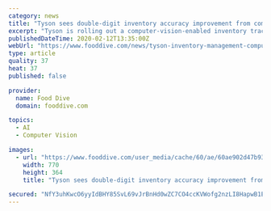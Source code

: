 ```yaml
---
category: news
title: "Tyson sees double-digit inventory accuracy improvement from computer vision"
excerpt: "Tyson is rolling out a computer-vision-enabled inventory tracking system at facilities where it packs chicken into trays for grocery stores, The Wall Street Journal was first to report. The system can read SKU information and weight, replacing what ..."
publishedDateTime: 2020-02-12T13:35:00Z
webUrl: "https://www.fooddive.com/news/tyson-inventory-management-computer-vision/572112/"
type: article
quality: 37
heat: 37
published: false

provider:
  name: Food Dive
  domain: fooddive.com

topics:
  - AI
  - Computer Vision

images:
  - url: "https://www.fooddive.com/user_media/cache/60/ae/60ae902d47b93652d4f170aa1086b32c.jpg"
    width: 770
    height: 364
    title: "Tyson sees double-digit inventory accuracy improvement from computer vision"

secured: "NfY3uhKwcO6yyIdBHY85SvL69vJrBnHd0wZC7CO4ccKVWofg2nzLI8HapwB1Ef2t90M54AU88dXxFvfRvXlOKyQAIk2p/JaFf25kyc/oZydvUtg/bGnIsAjq+bm2g6N9v2WizsUrEfb2uEeN9xB97Co8oRn/fJtzTV51JV7bA/DAh6MJpqvk2iCDP4Bb6iRTM7OD8NZzF4iLMfaa3Zp6KpGz1IZJ/cPjVY2PlElhzWkz8BEFDT+D74d/tVVpmbZYNuDEKN0ZQ+/E2F4ZX3iLVkylR8dXDiXeu/U9ENjHOI3ExLSn45jZtA4UnnwqDvgn;PmVoI8aKndLS1hLZhnuWJQ=="
---
```


